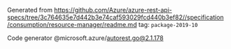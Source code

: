 Generated from https://github.com/Azure/azure-rest-api-specs/tree/3c764635e7d442b3e74caf593029fcd440b3ef82//specification/consumption/resource-manager/readme.md tag: `package-2019-10`

Code generator @microsoft.azure/autorest.go@2.1.178


